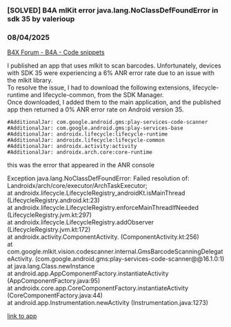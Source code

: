 ### [SOLVED] B4A mlKit error java.lang.NoClassDefFoundError in sdk 35 by valerioup
### 08/04/2025
[B4X Forum - B4A - Code snippets](https://www.b4x.com/android/forum/threads/168083/)

I published an app that uses mlkit to scan barcodes. Unfortunately, devices with SDK 35 were experiencing a 6% ANR error rate due to an issue with the mlkit library.  
To resolve the issue, I had to download the following extensions, lifecycle-runtime and lifecycle-common, from the SDK Manager.  
Once downloaded, I added them to the main application, and the published app then returned a 0% ANR error rate on Android version 35.  
  

```B4X
#AdditionalJar: com.google.android.gms:play-services-code-scanner  
#AdditionalJar: com.google.android.gms:play-services-base  
#AdditionalJar: androidx.lifecycle:lifecycle-runtime  
#AdditionalJar: androidx.lifecycle:lifecycle-common  
#AdditionalJar: androidx.activity:activity  
#AdditionalJar: androidx.arch.core:core-runtime
```

  
  
this was the error that appeared in the ANR console  
  
Exception java.lang.NoClassDefFoundError: Failed resolution of: Landroidx/arch/core/executor/ArchTaskExecutor;  
 at androidx.lifecycle.LifecycleRegistry\_androidKt.isMainThread (LifecycleRegistry.android.kt:23)  
 at androidx.lifecycle.LifecycleRegistry.enforceMainThreadIfNeeded (LifecycleRegistry.jvm.kt:297)  
 at androidx.lifecycle.LifecycleRegistry.addObserver (LifecycleRegistry.jvm.kt:172)  
 at androidx.activity.ComponentActivity.<init> (ComponentActivity.kt:256)  
 at com.google.mlkit.vision.codescanner.internal.GmsBarcodeScanningDelegateActivity.<init> (com.google.android.gms:play-services-code-scanner@@16.1.0:1)  
 at java.lang.Class.newInstance  
 at android.app.AppComponentFactory.instantiateActivity (AppComponentFactory.java:95)  
 at androidx.core.app.CoreComponentFactory.instantiateActivity (CoreComponentFactory.java:44)  
 at android.app.Instrumentation.newActivity (Instrumentation.java:1273)  
  
[link to app](https://play.google.com/store/apps/details?id=it.edisoft.mycard&hl=it)